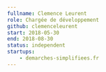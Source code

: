 ```yaml
---
fullname: Clemence Leurent
role: Chargée de développement
github: clemenceleurent
start: 2018-05-30
end: 2018-08-30
status: independent
startups:
    - demarches-simplifiees.fr
---
```


